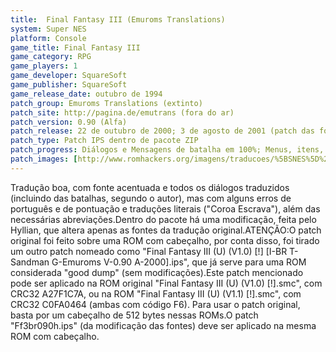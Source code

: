 ```yaml
---
title:  Final Fantasy III (Emuroms Translations)
system: Super NES
platform: Console
game_title: Final Fantasy III
game_category: RPG
game_players: 1
game_developer: SquareSoft
game_publisher: SquareSoft
game_release_date: outubro de 1994
patch_group: Emuroms Translations (extinto)
patch_site: http://pagina.de/emutrans (fora do ar)
patch_version: 0.90 (Alfa)
patch_release: 22 de outubro de 2000; 3 de agosto de 2001 (patch das fontes)
patch_type: Patch IPS dentro de pacote ZIP
patch_progress: Diálogos e Mensagens de batalha em 100%; Menus, itens, magias, técnicas em 99%; Inimigos, armas, armaduras, etc em 0%
patch_images: [http://www.romhackers.org/imagens/traducoes/%5BSNES%5D%20Final%20Fantasy%20III%20-%20Emuroms,%20GTP%20e%20Portrad%20-%201.png,http://www.romhackers.org/imagens/traducoes/%5BSNES%5D%20Final%20Fantasy%20III%20-%20Emuroms%20-%202.png,http://www.romhackers.org/imagens/traducoes/%5BSNES%5D%20Final%20Fantasy%20III%20-%20Emuroms%20-%203.png]
---
```

Tradução boa, com fonte acentuada e todos os diálogos traduzidos (incluindo das batalhas, segundo o autor), mas com alguns erros de português e de pontuação e traduções literais ("Coroa Escrava"), além das necessárias abreviações.Dentro do pacote há uma modificação, feita pelo Hyllian, que altera apenas as fontes da tradução original.ATENÇÃO:O patch original foi feito sobre uma ROM com cabeçalho, por conta disso, foi tirado um outro patch nomeado como "Final Fantasy III (U) (V1.0) [!] [I-BR T-Sandman G-Emuroms V-0.90 A-2000].ips", que já serve para uma ROM considerada "good dump" (sem modificações).Este patch mencionado pode ser aplicado na ROM original "Final Fantasy III (U) (V1.0) [!].smc", com CRC32 A27F1C7A, ou na ROM "Final Fantasy III (U) (V1.1) [!].smc", com CRC32 C0FA0464 (ambas com código F6). Para usar o patch original, basta por um cabeçalho de 512 bytes nessas ROMs.O patch "Ff3br090h.ips" (da modificação das fontes) deve ser aplicado na mesma ROM com cabeçalho.